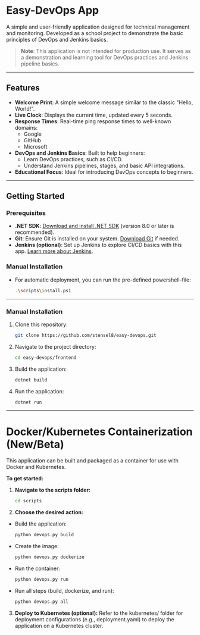 # Easy-DevOps App

A simple and user-friendly application designed for technical management and monitoring. Developed as a school project to demonstrate the basic principles of DevOps and Jenkins basics.

> **Note**: This application is not intended for production use. It serves as a demonstration and learning tool for DevOps practices and Jenkins pipeline basics.

---

## Features

- **Welcome Print**: A simple welcome message similar to the classic "Hello, World!".
- **Live Clock**: Displays the current time, updated every 5 seconds.
- **Response Times**: Real-time ping response times to well-known domains:
  - Google
  - GitHub
  - Microsoft
- **DevOps and Jenkins Basics**: Built to help beginners:
  - Learn DevOps practices, such as CI/CD.
  - Understand Jenkins pipelines, stages, and basic API integrations.
- **Educational Focus**: Ideal for introducing DevOps concepts to beginners.

---

## Getting Started

### Prerequisites

- **.NET SDK**: [Download and install .NET SDK](https://dotnet.microsoft.com/download) (version 8.0 or later is recommended).
- **Git**: Ensure Git is installed on your system. [Download Git](https://git-scm.com) if needed.
- **Jenkins (optional)**: Set up Jenkins to explore CI/CD basics with this app. [Learn more about Jenkins](https://www.jenkins.io/).

### Manual Installation
- For automatic deployment, you can run the pre-defined powershell-file:
   ```bash
   .\scripts\install.ps1
---

### Manual Installation

1. Clone this repository:
   ```bash
   git clone https://github.com/stensel8/easy-devops.git
2. Navigate to the project directory:
   ```bash
   cd easy-devops/frontend
3. Build the application:
   ```bash
   dotnet build
4. Run the application:
   ```bash
   dotnet run
---

# Docker/Kubernetes Containerization (New/Beta)

This application can be built and packaged as a container for use with Docker and Kubernetes. 

**To get started:**

1. **Navigate to the scripts folder:**

   ```bash
   cd scripts
   ```
2. **Choose the desired action:**
- Build the application:

   ```bash
   python devops.py build
   ```
- Create the image:

   ```bash
   python devops.py dockerize
   ```
- Run the container:

   ```bash
   python devops.py run
   ```
- Run all steps (build, dockerize, and run):

   ```bash
   python devops.py all
   ```
3. **Deploy to Kubernetes (optional):**
Refer to the kubernetes/ folder for deployment configurations (e.g., deployment.yaml) to deploy the application on a Kubernetes cluster.
